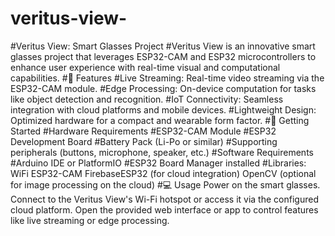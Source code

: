 # veritus-view-
#Veritus View: Smart Glasses Project
#Veritus View is an innovative smart glasses project that leverages ESP32-CAM and ESP32 microcontrollers to enhance user experience with real-time visual and computational capabilities.
#🌟 Features
#Live Streaming: Real-time video streaming via the ESP32-CAM module.
#Edge Processing: On-device computation for tasks like object detection and recognition.
#IoT Connectivity: Seamless integration with cloud platforms and mobile devices.
#Lightweight Design: Optimized hardware for a compact and wearable form factor.
#🚀 Getting Started
#Hardware Requirements
#ESP32-CAM Module
#ESP32 Development Board
#Battery Pack (Li-Po or similar)
#Supporting peripherals (buttons, microphone, speaker, etc.)
#Software Requirements
#Arduino IDE or PlatformIO
#ESP32 Board Manager installed
#Libraries:
WiFi
ESP32-CAM
FirebaseESP32 (for cloud integration)
OpenCV (optional for image processing on the cloud)
#💻 Usage
Power on the smart glasses.
Connect to the Veritus View's Wi-Fi hotspot or access it via the configured cloud platform.
Open the provided web interface or app to control features like live streaming or edge processing.
